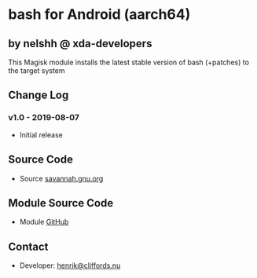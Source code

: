 # bash for Android (aarch64)

## by nelshh @ xda-developers

This Magisk module installs the latest stable version of bash (+patches) to the target system

## Change Log

### v1.0 - 2019-08-07
* Initial release

## Source Code
* Source [savannah.gnu.org](http://git.savannah.gnu.org/cgit/bash.git)

## Module Source Code
* Module [GitHub](https://github.com/henriknelson/bash-magisk-module)

## Contact
* Developer: [henrik@cliffords.nu](mailto:henrik@cliffords.nu)
